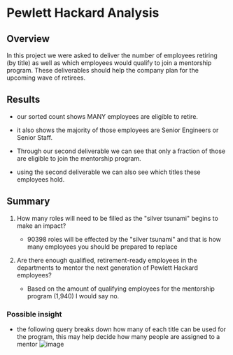 # Pewlett Hackard Analysis
## Overview
In this project we were asked to deliver the number of employees retiring (by title)
as well as which employees would qualify to join a mentorship program. These deliverables
should help the company plan for the upcoming wave of retirees.

## Results
- our sorted count shows MANY employees are eligible to retire.
- it also shows the majority of those employees are Senior Engineers or Senior Staff.


- Through our second deliverable we can see that only a fraction of those are eligible 
to join the mentorship program.
- using the second deliverable we can also see which titles these employees hold.

## Summary
1. How many roles will need to be filled as the "silver tsunami" begins to make an impact? 
   - 90398 roles will be effected by the "silver tsunami" and that is how many employees you
   should be prepared to replace

2. Are there enough qualified, retirement-ready employees in the departments to mentor the next generation of Pewlett Hackard employees?
   - Based on the amount of qualifying employees for the mentorship program (1,940) I would say no.

### Possible insight
- the following query breaks down how many of each title can be used for the program, this may help decide 
how many people are assigned to a mentor
![image](https://user-images.githubusercontent.com/66809577/182284975-c25e6667-ea2e-4bf3-a44a-8e0ba06d6d4b.png)
